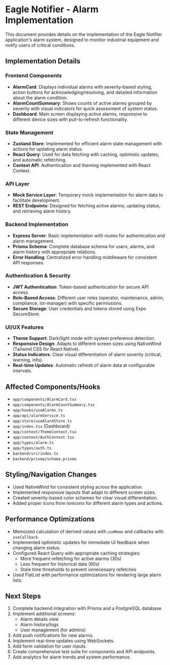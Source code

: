 # Eagle Notifier - Alarm Implementation

This document provides details on the implementation of the Eagle Notifier application's alarm system, designed to monitor industrial equipment and notify users of critical conditions.

## Implementation Details

### Frontend Components
- **AlarmCard**: Displays individual alarms with severity-based styling, action buttons for acknowledging/resolving, and detailed information about the alarm condition.
- **AlarmCountSummary**: Shows counts of active alarms grouped by severity with visual indicators for quick assessment of system status.
- **Dashboard**: Main screen displaying active alarms, responsive to different device sizes with pull-to-refresh functionality.

### State Management
- **Zustand Store**: Implemented for efficient alarm state management with actions for updating alarm status.
- **React Query**: Used for data fetching with caching, optimistic updates, and automatic refetching.
- **Context API**: Authentication and theming implemented with React Context.

### API Layer
- **Mock Service Layer**: Temporary mock implementation for alarm data to facilitate development.
- **REST Endpoints**: Designed for fetching active alarms, updating status, and retrieving alarm history.

### Backend Implementation
- **Express Server**: Basic implementation with routes for authentication and alarm management.
- **Prisma Schema**: Complete database schema for users, alarms, and alarm history with appropriate relations.
- **Error Handling**: Centralized error handling middleware for consistent API responses.

### Authentication & Security
- **JWT Authentication**: Token-based authentication for secure API access.
- **Role-Based Access**: Different user roles (operator, maintenance, admin, compliance, iot-manager) with specific permissions.
- **Secure Storage**: User credentials and tokens stored using Expo SecureStore.

### UI/UX Features
- **Theme Support**: Dark/light mode with system preference detection.
- **Responsive Design**: Adapts to different screen sizes using NativeWind (Tailwind CSS for React Native).
- **Status Indicators**: Clear visual differentiation of alarm severity (critical, warning, info).
- **Real-time Updates**: Automatic refresh of alarm data at configurable intervals.

## Affected Components/Hooks
- `app/components/AlarmCard.tsx`
- `app/components/AlarmCountSummary.tsx`
- `app/hooks/useAlarms.ts`
- `app/api/alarmService.ts`
- `app/store/useAlarmStore.ts`
- `app/index.tsx` (Dashboard)
- `app/context/ThemeContext.tsx`
- `app/context/AuthContext.tsx`
- `app/types/alarm.ts`
- `app/types/auth.ts`
- `backend/src/index.ts`
- `backend/prisma/schema.prisma`

## Styling/Navigation Changes
- Used NativeWind for consistent styling across the application.
- Implemented responsive layouts that adapt to different screen sizes.
- Created severity-based color schemes for clear visual differentiation.
- Added proper icons from Ionicons for different alarm types and actions.

## Performance Optimizations
- Memoized calculation of derived values with `useMemo` and callbacks with `useCallback`.
- Implemented optimistic updates for immediate UI feedback when changing alarm status.
- Configured React Query with appropriate caching strategies:
  - More frequent refetching for active alarms (30s)
  - Less frequent for historical data (60s)
  - Stale time thresholds to prevent unnecessary refetches
- Used FlatList with performance optimizations for rendering large alarm lists.

## Next Steps
1. Complete backend integration with Prisma and a PostgreSQL database.
2. Implement additional screens:
   - Alarm details view
   - Alarm history/logs
   - User management (for admins)
3. Add push notifications for new alarms.
4. Implement real-time updates using WebSockets.
5. Add form validation for user inputs.
6. Create comprehensive test suite for components and API endpoints.
7. Add analytics for alarm trends and system performance. 